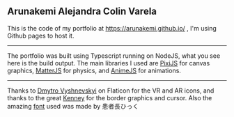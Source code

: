 ## Arunakemi Alejandra Colin Varela

This is the code of my portfolio at https://arunakemi.github.io/ , I'm using Github pages to host it.

---

The portfolio was built using Typescript running on NodeJS, what you see here is the build output. The main libraries I used are [PixiJS](https://pixijs.com/) for canvas graphics, [MatterJS](https://brm.io/matter-js/) for physics, and [AnimeJS](https://animejs.com/) for animations.

---

Thanks to [Dmytro Vyshnevskyi](https://www.flaticon.com/authors/dmytro-vyshnevskyi) on Flaticon for the VR and AR icons, and thanks to the great [Kenney](www.kenney.nl) for the border graphics and cursor. Also the amazing [font](https://hicchicc.github.io/00ff/) used was made by 患者長ひっく 
